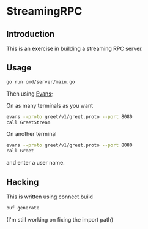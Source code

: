 # StreamingRPC

## Introduction

This is an exercise in building a streaming RPC server.

## Usage

```bash
go run cmd/server/main.go
```

Then using [Evans](https://github.com/ktr0731/evans);

On as many terminals as you want

```bash
evans --proto greet/v1/greet.proto --port 8080
call GreetStream
```

On another terminal

```bash
evans --proto greet/v1/greet.proto --port 8080
call Greet
```

and enter a user name.

## Hacking

This is written using connect.build

```bash
buf generate
```

(I'm still working on fixing the import path)